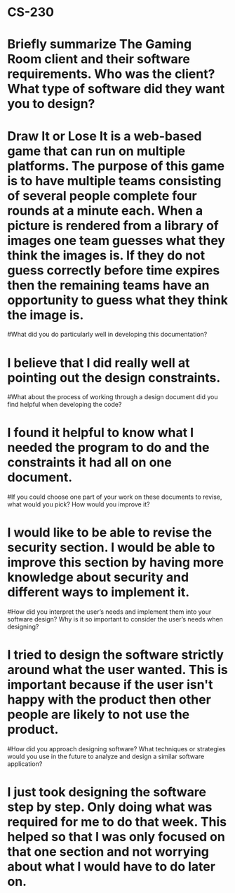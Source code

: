 # CS-230

# Briefly summarize The Gaming Room client and their software requirements. Who was the client? What type of software did they want you to design?

# Draw It or Lose It is a web-based game that can run on multiple platforms. The purpose of this game is to have multiple teams consisting of several people complete four rounds at a minute each. When a picture is rendered from a library of images one team guesses what they think the images is. If they do not guess correctly before time expires then the remaining teams have an opportunity to guess what they think the image is. 

#What did you do particularly well in developing this documentation?

# I believe that I did really well at pointing out the design constraints.

#What about the process of working through a design document did you find helpful when developing the code?

# I found it helpful to know what I needed the program to do and the constraints it had all on one document. 

#If you could choose one part of your work on these documents to revise, what would you pick? How would you improve it?

# I would like to be able to revise the security section. I would be able to improve this section by having more knowledge about security and different ways to implement it. 

#How did you interpret the user’s needs and implement them into your software design? Why is it so important to consider the user’s needs when designing?

# I tried to design the software strictly around what the user wanted. This is important because if the user isn't happy with the product then other people are likely to not use the product. 

#How did you approach designing software? What techniques or strategies would you use in the future to analyze and design a similar software application?

#  I just took designing the software step by step. Only doing what was required for me to do that week. This helped so that I was only focused on that one section and not worrying about what I would have to do later on. 
